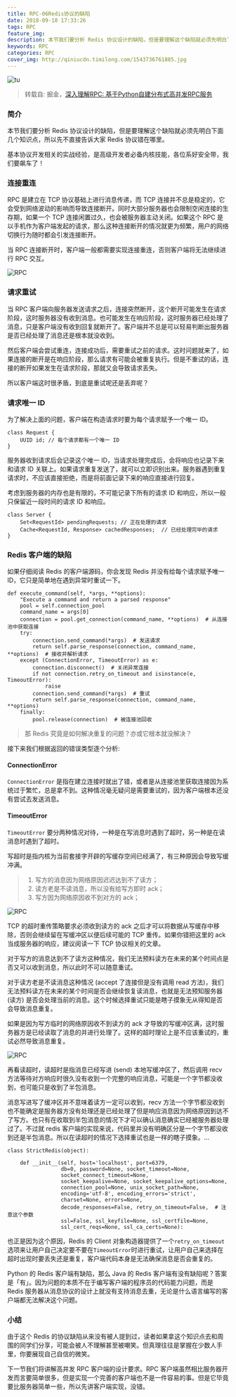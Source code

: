 ```yaml
---
title: RPC-06Redis协议的缺陷
date: 2018-09-10 17:33:26
tags: RPC
feature_img:
description: 本节我们要分析 Redis 协议设计的缺陷，但是要理解这个缺陷就必须先明白下面几个知识点，所以先不直接告诉大家 Redis 协议错在哪里。
keywords: RPC
categories: RPC
cover_img: http://qiniucdn.timilong.com/1543736761885.jpg
---
```


![tu](http://qiniucdn.timilong.com/1543736761885.jpg)

> 转载自: 掘金，[深入理解RPC: 基于Python自建分布式高并发RPC服务](https://juejin.im/book/5af56a3c518825426642e004)

### 简介

本节我们要分析 Redis 协议设计的缺陷，但是要理解这个缺陷就必须先明白下面几个知识点，所以先不直接告诉大家 Redis 协议错在哪里。

基本协议开发相关的实战经验，是高级开发者必备内核技能，各位系好安全带，我们要飙车了！

### 连接重连

RPC 是建立在 TCP 协议基础上进行消息传递，而 TCP 连接并不总是稳定的，它会受到网络波动的影响而导致连接断开。同时大部分服务器也会限制空闲连接的生存期，如果一个 TCP 连接闲置过久，也会被服务器主动关闭。如果这个 RPC 是以手机作为客户端发起的请求，那么这种连接断开的情况就更为频繁，用户的网络切换行为随时都会引发连接断开。

当 RPC 连接断开时，客户端一般都需要实现连接重连，否则客户端将无法继续进行 RPC 交互。

![RPC](https://user-gold-cdn.xitu.io/2018/5/10/1634852cf04bc12d?imageView2/0/w/1280/h/960/format/webp/ignore-error/1)

### 请求重试
当 RPC 客户端向服务器发送请求之后，连接突然断开，这个断开可能发生在请求阶段，这时服务器没有收到消息。也可能发生在响应阶段，这时服务器已经处理了消息，只是客户端没有收到回复就断开了。客户端并不总是可以轻易判断出服务器是否已经处理了消息还是根本就没收到。

然后客户端会尝试重连，连接成功后，需要重试之前的请求。这时问题就来了，如果连接的断开是在响应阶段，那么请求有可能会被重复执行。但是不重试的话，连接的断开如果发生在请求阶段，那就又会导致请求丢失。

所以客户端这时很矛盾，到底是重试呢还是丢弃呢？

### 请求唯一 ID
为了解决上面的问题，客户端在构造请求时要为每个请求赋予一个唯一 ID。
```
class Request {
    UUID id; // 每个请求都有一个唯一 ID
}
```

服务器收到请求后会记录这个唯一 ID，当请求处理完成后，会将响应也记录下来和请求 ID 关联上。如果请求重复发送了，就可以立即识别出来。服务器遇到重复请求时，不应该直接拒绝，而是将前面记录下来的响应直接进行回复。

考虑到服务器的内存也是有限的，不可能记录下所有的请求 ID 和响应，所以一般只保留近一段时间的请求 ID 和响应。
```
class Server {
    Set<RequestId> pendingRequests; // 正在处理的请求
    Cache<RequestId, Response> cachedResponses;  // 已经处理完毕的请求
}
```

### Redis 客户端的缺陷
如果仔细阅读 Redis 的客户端源码，你会发现 Redis 并没有给每个请求赋予唯一 ID，它只是简单地在遇到异常时重试一下。
```
def execute_command(self, *args, **options):
    "Execute a command and return a parsed response"
    pool = self.connection_pool
    command_name = args[0]
    connection = pool.get_connection(command_name, **options)  # 从连接池中获取连接
    try:
        connection.send_command(*args)  # 发送请求
        return self.parse_response(connection, command_name, **options)  # 接收并解析请求
    except (ConnectionError, TimeoutError) as e:
        connection.disconnect()  # 关闭异常连接
        if not connection.retry_on_timeout and isinstance(e, TimeoutError):
            raise
        connection.send_command(*args)  # 重试
        return self.parse_response(connection, command_name, **options)
    finally:
        pool.release(connection)  # 被连接池回收
```

> 那 Redis 究竟是如何解决重复的问题？亦或它根本就没解决？

接下来我们根据返回的错误类型逐个分析:

#### ConnectionError

<code>ConnectionError</code> 是指在建立连接时就出了错，或者是从连接池里获取连接因为系统过于繁忙，总是拿不到。这种情况毫无疑问是需要重试的，因为客户端根本还没有尝试去发送消息。

#### TimeoutError

<code>TimeoutError</code> 要分两种情况对待，一种是在写消息时遇到了超时，另一种是在读消息时遇到了超时。

写超时是指内核为当前套接字开辟的写缓存空间已经满了，有三种原因会导致写缓冲满。

> 1. 写方的消息因为网络原因迟迟达到不了读方；
> 2. 读方老是不读消息，所以没有给写方即时 ack；
> 3. 写方因为网络原因收不到对方的 ack；

![RPC](https://user-gold-cdn.xitu.io/2018/5/10/16348f6d82f1d1b3?imageView2/0/w/1280/h/960/format/webp/ignore-error/1)

TCP 的超时重传策略要求必须收到读方的 ack 之后才可以将数据从写缓存中移除，否则会继续留在写缓冲区以便后续可能的 TCP 重传。如果你错把这里的 ack 当成服务器的响应，建议阅读一下 TCP 协议相关的文章。

对于写方的消息达到不了读方这种情况，我们无法预料读方在未来的某个时间点是否又可以收到消息，所以此时不可以随意重试。

对于读方老是不读消息这种情况 (accept 了连接但是没有调用 read 方法)，我们无法预料读方在未来的某个时间是否会继续恢复读消息，也就是无法预知服务器 (读方) 是否会处理当前的消息。这个时候选择重试只能是瞎子摸象无从得知是否会导致消息重复。

如果是因为写方临时的网络原因收不到读方的 ack 才导致的写缓冲区满，这时服务器方是已经读取了消息的并进行处理了。这样的超时理论上是不应该重试的，重试必然导致消息重复。

![RPC](https://user-gold-cdn.xitu.io/2018/5/10/16348fa94a4e1eb4?imageView2/0/w/1280/h/960/format/webp/ignore-error/1)

再看读超时，读超时是指消息已经写进 (send) 本地写缓冲区了，然后调用 recv 方法等待对方响应时很久没有收到一个完整的响应消息，可能是一个字节都没收到，也可能只是收到了半包消息。

消息写进写了缓冲区并不意味着读方一定可以收到，recv 方法一个字节都没收到也不能确定是服务器方没有处理还是已经处理了但是响应消息因为网络原因到达不了写方。也只有在收取到半包消息的情况下才可以确认消息确实已经被服务器处理过了。不过就 redis 客户端的实现来说，代码里并没有明确区分是一个字节都没收到还是半包消息。所以在读超时的情况下选择重试也是一样的瞎子摸象。...

```
class StrictRedis(object):

    def __init__(self, host='localhost', port=6379,
                 db=0, password=None, socket_timeout=None,
                 socket_connect_timeout=None,
                 socket_keepalive=None, socket_keepalive_options=None,
                 connection_pool=None, unix_socket_path=None,
                 encoding='utf-8', encoding_errors='strict',
                 charset=None, errors=None,
                 decode_responses=False, retry_on_timeout=False,  # 注意这个参数
                 ssl=False, ssl_keyfile=None, ssl_certfile=None,
                 ssl_cert_reqs=None, ssl_ca_certs=None):
```

也正是因为这个原因，Redis 的 Client 对象构造器提供了一个<code>retry_on_timeout</code>选项来让用户自己决定要不要在<code>TimeoutError</code>时进行重试，让用户自己来选择在超时出现时要丢失还是重复，客户端代码本身是无法确保消息是否会重复的。

Python 的 Redis 客户端有缺陷，那么 Java 的 Redis 客户端有没有缺陷呢？答案是「有」。因为问题的本质不在于编写客户端的程序员的代码能力问题，而是 Redis 服务器从消息协议的设计上就没有支持消息去重，无论是什么语言编写的客户端都无法解决这个问题。

### 小结

由于这个 Redis 的协议缺陷从来没有被人提到过，读者如果拿这个知识点去和周围的同学们分享，可能会被人不理解甚至被嘲笑。但真理往往是掌握在少数人手里，你要展现自己自信的微笑。

下一节我们将讲解高并发 RPC 客户端的设计要求。RPC 客户端虽然相比服务器开发而言要简单很多，但是实现一个完善的客户端也不是一件容易的事。但是它毕竟要比服务器简单一些，所以先讲客户端实现，没错。
